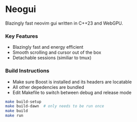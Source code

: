 # Neogui
Blazingly fast neovim gui written in C++23 and WebGPU.  

### Key Features
- Blazingly fast and energy efficient
- Smooth scrolling and cursor out of the box
- Detachable sessions (similiar to tmux)

### Build Instructions
- Make sure Boost is installed and its headers are locatable
- All other depedencies are bundled
- Edit Makefile to switch between debug and release mode
```sh
make build-setup
make build-dawn  # only needs to be run once
make build
make run
```
